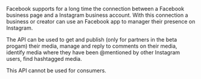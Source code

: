 Facebook supports for a long time the connection between a Facebook business page and a Instagram business account. With this connection a business or creator can use an Facebook app to manager their presence on Instagram.

The API can be used to get and publish (only for partners in the beta progam) their media, manage and reply to comments on their media, identify media where they have been @mentioned by other Instagram users, find hashtagged media.

This API cannot be used for consumers.